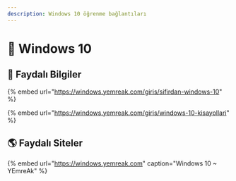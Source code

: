 ```yaml
---
description: Windows 10 öğrenme bağlantıları
---
```


# 🎇 Windows 10

## 📖 Faydalı Bilgiler

{% embed url="https://windows.yemreak.com/giris/sifirdan-windows-10" %}

{% embed url="https://windows.yemreak.com/giris/windows-10-kisayollari" %}

## 🌎 Faydalı Siteler

{% embed url="https://windows.yemreak.com" caption="Windows 10 ~ YEmreAk" %}



